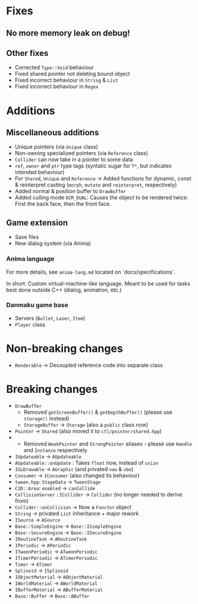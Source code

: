 # Fixes

## No more memory leak on debug!

## Other fixes

- Corrected `Type::Void` behaviour
- Fixed shared pointer not deleting bound object
- Fixed incorrect behaviour in `String` & `List`
- Fixed incorrect behaviour in `Regex`

# Additions

## Miscellaneous additions

- Unique pointers (via `Unique` class)
- Non-owning specialized pointers (via `Reference` class)
- `Collider` can now take in a pointer to some data
- `ref`, `owner` and `ptr` type tags (syntatic sugar for `T*`, but indicates intended behaviour)
- For `Shared`, `Unique` and `Reference` → Added functions for dynamic, const & reinterpret casting (`morph`, `mutate` and `reinterpret`, respectively)
- Added normal & position buffer to `DrawBuffer`
- Added culling mode `OCM_DUAL`: Causes the object to be rendered twice: First the back face, then the front face.

## Game extension

- Save files
- New dialog system (via Anima)

### Anima language

For more details, see `anima-lang.md` located on ´docs/specifications´.

In short: Custom virtual-machine-like language. Meant to be used for tasks best done outside C++ (dialog, animation, etc.)

### Danmaku game base

- Servers (`Bullet`, `Laser`, `Item`)
- `Player` class

# Non-breaking changes

- `Renderable` → Decoupled reference code into separate class

# Breaking changes

- `DrawBuffer`
	- Removed `getScreenBuffer()` & `getDepthBuffer()` (please use `storage()` instead)
	- `StorageBuffer` → `Storage` (also a `public` class now)
- `Pointer` → `Shared` (also moved it to `ctl/pointer/shared.hpp`)
- - Removed `WeakPointer` and `StrongPointer` aliases - please use `Handle` and `Instance` respectively
- `IUpdateable` → `AUpdateable`
- `AUpdateable::onUpdate` : Takes `float` now, instead of `usize`
- `IGLDrawable` → `AGraphic` (and privated `vao` & `vbo`)
- `Consumer` → `IConsumer` (also changed its behaviour)
- `tween.hpp`: `StageData` → `TweenStage`
- `C2D::Area`: `enabled` → `canCollide`
- `CollisionServer` : `ICollider` → `Collider` (no longer needed to derive from)
- `Collider::onCollision` → Now a `Functor` object
- `String` → privated `List` inheritance + major rework
- `ISource` → `ASource`
- `Base::SimpleEngine` → `Base::ISimpleEngine`
- `Base::SecureEngine` → `Base::ISecureEngine`
- `IRoutineTask` → `ARoutineTask`
- `IPeriodic` → `APeriodic`
- `ITweenPeriodic` → `ATweenPeriodic`
- `ITimerPeriodic` → `ATimerPeriodic`
- `Timer` → `ATimer`
- `Splinoid` → `ISplinoid`
- `IObjectMaterial` → `AObjectMaterial`
- `IWorldMaterial` → `AWorldMaterial`
- `IBufferMaterial` → `ABufferMaterial`
- `Base::Buffer` → `Base::ABuffer`